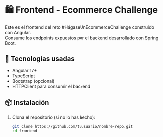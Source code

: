 # 🛍️ Frontend - Ecommerce Challenge

Este es el frontend del reto #HágaseUnEcommerceChallenge construido con Angular.  
Consume los endpoints expuestos por el backend desarrollado con Spring Boot.

## 🚀 Tecnologías usadas

- Angular 17+
- TypeScript
- Bootstrap (opcional)
- HTTPClient para consumir el backend

## 📦 Instalación

1. Clona el repositorio (si no lo has hecho):
   ```bash
   git clone https://github.com/tuusuario/nombre-repo.git
   cd frontend
